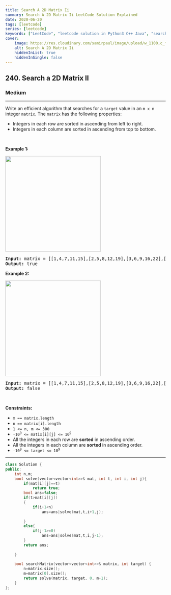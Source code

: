 ```yaml
---
title: Search A 2D Matrix Ii
summary: Search A 2D Matrix Ii LeetCode Solution Explained
date: 2020-06-20
tags: [leetcode]
series: [leetcode]
keywords: ["LeetCode", "leetcode solution in Python3 C++ Java", "search-a-2d-matrix-ii LeetCode Solution Explained"]
cover:
    image: https://res.cloudinary.com/samirpaul/image/upload/w_1100,c_fit,co_rgb:FFFFFF,l_text:Arial_75_bold:Search A 2D Matrix Ii - Solution Explained/problem-solving.webp
    alt: Search A 2D Matrix Ii
    hiddenInList: true
    hiddenInSingle: false
---
```



<h2>240. Search a 2D Matrix II</h2><h3>Medium</h3><hr><div><p>Write an efficient algorithm that searches for a <code>target</code> value in an <code>m x n</code> integer <code>matrix</code>. The <code>matrix</code> has the following properties:</p>

<ul>
	<li>Integers in each row are sorted in ascending from left to right.</li>
	<li>Integers in each column are sorted in ascending from top to bottom.</li>
</ul>

<p>&nbsp;</p>
<p><strong>Example 1:</strong></p>
<img alt="" src="https://assets.leetcode.com/uploads/2020/11/24/searchgrid2.jpg" style="width: 300px; height: 300px;">
<pre><strong>Input:</strong> matrix = [[1,4,7,11,15],[2,5,8,12,19],[3,6,9,16,22],[10,13,14,17,24],[18,21,23,26,30]], target = 5
<strong>Output:</strong> true
</pre>

<p><strong>Example 2:</strong></p>
<img alt="" src="https://assets.leetcode.com/uploads/2020/11/24/searchgrid.jpg" style="width: 300px; height: 300px;">
<pre><strong>Input:</strong> matrix = [[1,4,7,11,15],[2,5,8,12,19],[3,6,9,16,22],[10,13,14,17,24],[18,21,23,26,30]], target = 20
<strong>Output:</strong> false
</pre>

<p>&nbsp;</p>
<p><strong>Constraints:</strong></p>

<ul>
	<li><code>m == matrix.length</code></li>
	<li><code>n == matrix[i].length</code></li>
	<li><code>1 &lt;= n, m &lt;= 300</code></li>
	<li><code>-10<sup>9</sup> &lt;= matix[i][j] &lt;= 10<sup>9</sup></code></li>
	<li>All the integers in each row are <strong>sorted</strong> in ascending order.</li>
	<li>All the integers in each column are <strong>sorted</strong> in ascending order.</li>
	<li><code>-10<sup>9</sup> &lt;= target &lt;= 10<sup>9</sup></code></li>
</ul>
</div>

---




```cpp
class Solution {
public:
    int n,m;
    bool solve(vector<vector<int>>& mat, int t, int i, int j){
        if(mat[i][j]==t)
            return true;
        bool ans=false;
        if(t>mat[i][j])
        {
            if(i+1<n)
                ans=ans|solve(mat,t,i+1,j);
            
        }
        else{
            if(j-1>=0)
                ans=ans|solve(mat,t,i,j-1);
        }
        return ans;
            
    }
    
    bool searchMatrix(vector<vector<int>>& matrix, int target) {
        n=matrix.size();
        m=matrix[0].size();
        return solve(matrix, target, 0, m-1);
    }
};
```
